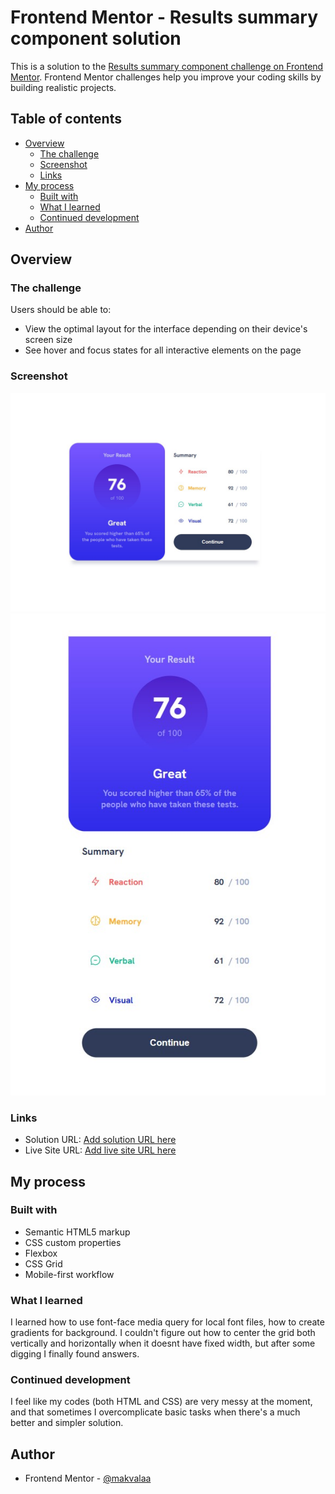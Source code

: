 # Frontend Mentor - Results summary component solution

This is a solution to the [Results summary component challenge on Frontend Mentor](https://www.frontendmentor.io/challenges/results-summary-component-CE_K6s0maV). Frontend Mentor challenges help you improve your coding skills by building realistic projects. 

## Table of contents

- [Overview](#overview)
  - [The challenge](#the-challenge)
  - [Screenshot](#screenshot)
  - [Links](#links)
- [My process](#my-process)
  - [Built with](#built-with)
  - [What I learned](#what-i-learned)
  - [Continued development](#continued-development)
- [Author](#author)


## Overview

### The challenge

Users should be able to:

- View the optimal layout for the interface depending on their device's screen size
- See hover and focus states for all interactive elements on the page

### Screenshot

![desktop view](Screenshot-desktop.jpg)
![mobile view](Screenshot-mobile.jpg)

### Links

- Solution URL: [Add solution URL here](https://your-solution-url.com)
- Live Site URL: [Add live site URL here](https://your-live-site-url.com)

## My process

### Built with

- Semantic HTML5 markup
- CSS custom properties
- Flexbox
- CSS Grid
- Mobile-first workflow
### What I learned

I learned how to use font-face media query for local font files, how to create gradients for background. I couldn't figure out how to center the grid both vertically and horizontally when it doesnt have fixed width, but after some digging I finally found answers.



### Continued development

I feel like my codes (both HTML and CSS) are very messy at the moment, and that sometimes I overcomplicate basic tasks when there's a much better and simpler solution.


## Author

- Frontend Mentor - [@makvalaa](https://www.frontendmentor.io/profile/Makvalaa)
